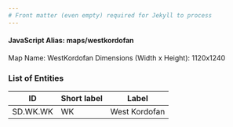 ```yaml
---
# Front matter (even empty) required for Jekyll to process
---
```


#### JavaScript Alias: maps/westkordofan

Map Name: WestKordofan
Dimensions (Width x Height): 1120x1240

### List of Entities

| ID      | Short label | Label                   |
| ------- | ----------- | ----------------------- |
|SD.WK.WK|WK|West Kordofan|
